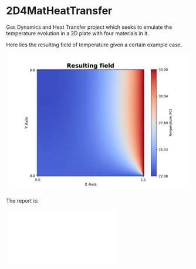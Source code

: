 # 2D4MatHeatTransfer
Gas Dynamics and Heat Transfer project which seeks to emulate the temperature evolution in a 2D plate with four materials in it.

Here lies the resulting field of temperature given a certain example case.

![Alt Text](output/plots/plot%20GS%20N=100%20M=100%20nt=200.png)

The report is:

![Alt Text](.info/Report_2D4Mat.pdf)